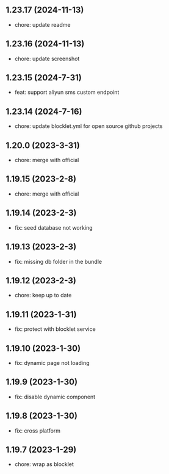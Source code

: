 ## 1.23.17 (2024-11-13)

- chore: update readme

## 1.23.16 (2024-11-13)

- chore: update screenshot

## 1.23.15 (2024-7-31)

- feat: support aliyun sms custom endpoint

## 1.23.14 (2024-7-16)

- chore: update blocklet.yml for open source github projects

## 1.20.0 (2023-3-31)

- chore: merge with official

## 1.19.15 (2023-2-8)

- chore: merge with official

## 1.19.14 (2023-2-3)

- fix: seed database not working

## 1.19.13 (2023-2-3)

- fix: missing db folder in the bundle

## 1.19.12 (2023-2-3)

- chore: keep up to date

## 1.19.11 (2023-1-31)

- fix: protect with blocklet service

## 1.19.10 (2023-1-30)

- fix: dynamic page not loading

## 1.19.9 (2023-1-30)

- fix: disable dynamic component

## 1.19.8 (2023-1-30)

- fix: cross platform

## 1.19.7 (2023-1-29)

- chore: wrap as blocklet
